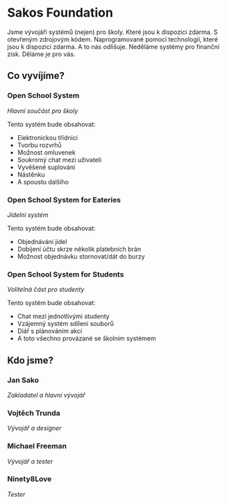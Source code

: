 # Sakos Foundation
Jsme vývojáři systémů (nejen) pro školy. Které jsou k dispozici zdarma. S otevřeným zdrojovým kódem. 
Naprogramované pomocí technologií, které jsou k dispozici zdarma. A to nás odlišuje.
Neděláme systémy pro finanční zisk. Děláme je pro vás.

## Co vyvíjíme?

### Open School System
*Hlavní součást pro školy*

Tento systém bude obsahovat:
* Elektronickou třídnici
* Tvorbu rozvrhů
* Možnost omluvenek
* Soukromý chat mezi uživateli
* Vyvěšené suplování
* Nástěnku
* A spoustu dalšího

### Open School System for Eateries
*Jídelní systém*

Tento systém bude obsahovat:
* Objednávání jídel
* Dobíjení účtu skrze několik platebních brán
* Možnost objednávku stornovat/dát do burzy

### Open School System for Students
*Volitelná část pro studenty*

Tento systém bude obsahovat:
* Chat mezi jednotlivými studenty
* Vzájemný systém sdílení souborů
* Diář s plánováním akcí
* A toto všechno provázané se školním systémem

## Kdo jsme?
### Jan Sako
*Zakladatel a hlavní vývojář*

### Vojtěch Trunda
*Vývojář a designer*

### Michael Freeman
*Vývojář a tester*

### Ninety8Love
*Tester*
